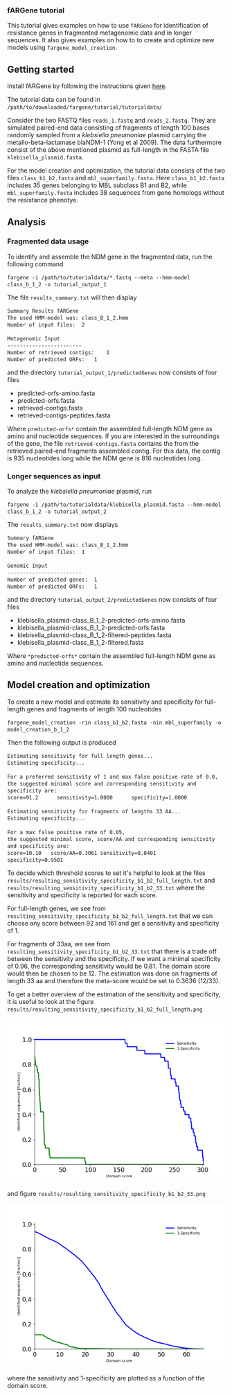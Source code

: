 ### fARGene tutorial

This tutorial gives examples on how to use `fARGene` for identification of resistance genes in fragmented metagenomic data and in longer sequences. It also gives examples on how to to create and optimize new models using `fargene_model_creation`.

## Getting started

Install fARGene by following the instructions given [here](../README.md).

The tutorial data can be found in `/path/to/downloaded/fargene/tutorial/tutorialdata/`

Consider the two FASTQ files `reads_1.fastq` and `reads_2.fastq`.
They are simulated paired-end data consisting of fragments of length 100 bases randomly sampled from a *klebsiella pneumoniae* plasmid carrying the metallo-beta-lactamase blaNDM-1 (Yong et al 2009).
The data furthermore consist of the above mentioned plasmid as full-length in the FASTA file `klebisella_plasmid.fasta`. 

For the model creation and optimization, the tutorial data consists of the two files `class_b1_b2.fasta` and `mbl_superfamily.fasta`.
Here `class_b1_b2.fasta` includes 35 genes belonging to MBL subclass B1 and B2, while `mbl_superfamily.fasta` includes 38 sequences from gene homologs without the resistance phenotye.


## Analysis

### Fragmented data usage

To identify and assemble the NDM gene in the fragmented data, run the following command

```
fargene -i /path/to/tutorialdata/*.fastq --meta --hmm-model class_b_1_2 -o tutorial_output_1
```

The file `results_summary.txt` will then display

```
Summary Results fARGene      
The used HMM-model was: class_B_1_2.hmm
Number of input files:  2              
                                       
Metagenomic Input                      
------------------------               
Number of retrieved contigs:    1      
Number of predicted ORFs:   1
```

and the directory `tutorial_output_1/predictedGenes` now consists of four files

  - predicted-orfs-amino.fasta
  - predicted-orfs.fasta
  - retrieved-contigs.fasta
  - retrieved-contigs-peptides.fasta
  
Where `predicted-orfs*` contain the assembled full-length NDM gene as amino and nucleotide sequences. If you are interested in the surroundings of the gene, the file `retrieved-contigs.fasta` contains the from the retrieved paired-end fragments assembled contig. For this data, the contig is 935 nucleotides long while the NDM gene is 816 nucleotides long.

### Longer sequences as input

To analyze the *klebsiella pneumoniae* plasmid, run 

```
fargene -i /path/to/tutorialdata/klebisella_plasmid.fasta --hmm-model class_b_1_2 -o tutorial_output_2
```

The `results_summary.txt` now displays

```
Summary fARGene      
The used HMM-model was: class_B_1_2.hmm
Number of input files:  1              
                                       
Genomic Input                          
------------------------               
Number of predicted genes:  1          
Number of predicted ORFs:   1
```

and the directory `tutorial_output_2/predictedGenes` now consists of four files

  - klebisella_plasmid-class_B_1_2-predicted-orfs-amino.fasta
  - klebisella_plasmid-class_B_1_2-predicted-orfs.fasta
  - klebisella_plasmid-class_B_1_2-filtered-peptides.fasta
  - klebisella_plasmid-class_B_1_2-filtered.fasta

Where `*predicted-orfs*` contain the assembled full-length NDM gene as amino and nucleotide sequences.

## Model creation and optimization

To create a new model and estimate its sensitivity and specificity for full-length genes and fragments of length 100 nucleotides

```
fargene_model_creation -rin class_b1_b2.fasta -nin mbl_superfamily -o model_creation_b_1_2
```

Then the following output is produced

```
Estimating sensitivity for full length genes...                                         
Estimating specificity...                                                               
                                                                                        
For a preferred sensitivity of 1 and max false positive rate of 0.0,                    
the suggested minimal score and corresponding sensitivity and specificity are:          
score=91.2      sensitivity=1.0000      specificity=1.0000                              
                                                                                        
Estimating sensitivity for fragments of lengths 33 AA...                                
Estimating specificity...                                                               
                                                                                        
For a max false positive rate of 0.05,                                                  
the suggested minimal score, score/AA and corresponding sensitivity and specificity are:
score=10.10   score/AA=0.3061 sensitivity=0.8401      specificity=0.9501
```

To decide which threshold scores to set it's helpful to look at the files `results/resulting_sensitivity_specificity_b1_b2_full_length.txt` and `results/resulting_sensitivity_specificity_b1_b2_33.txt` where the sensitivity and specificity is reported for each score.

For full-length genes, we see from `resulting_sensitivity_specificity_b1_b2_full_length.txt` that we can choose any score between 92 and 161 and get a sensitivity and specificity of 1. 

For fragments of 33aa, we see from `resulting_sensitivity_specificity_b1_b2_33.txt` that there is a trade off between the sensitivity and the specificity. If we want a minimal specificity of 0.96, the corresponding sensitivity would be 0.81. The domain score would then be chosen to be 12. The estimation was done on fragments of length 33 aa and therefore the meta-score would be set to 0.3636 (12/33).

To get a better overview of the estimation of the sensitivity and specificity, it is useful to look at the figure `results/resulting_sensitivity_specificity_b1_b2_full_length.png`

![Full-length](resulting_sensitivity_specificity_b1_b2_full_length.png?raw=true "Sensitivity and 1-specificity full-length.")

and figure `results/resulting_sensitivity_specificity_b1_b2_33.png`


![Alt text](resulting_sensitivity_specificity_b1_b2_33.png?raw=true "Sensitivity and 1-specificity fragments.")

where the sensitivity and 1-specificity are plotted as a function of the domain score.
